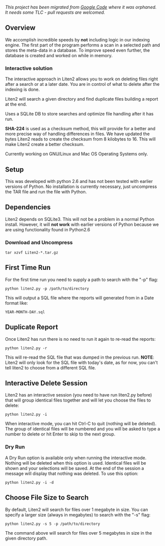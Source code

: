 *This project has been migrated from [Google Code](https://code.google.com/p/liten2/) where it was orphaned. It needs some TLC - pull requests are welcomed.*

## Overview ##
We accomplish incredible speeds by **not** including logic in our indexing engine. The first part of the program performs a scan in a selected path and stores the meta-data in a database.
To improve speed even further, the database is created and worked on while in memory.

### Interactive solution ###
The interactive approach in Liten2 allows you to work on deleting files right after a search or at a later date. You are in control of what to delete after the indexing is done.

Liten2 will search a given directory and find duplicate files building a report at the end.

Uses a SQLite DB to store searches and optimize file handling after it has run.

**SHA-224** is used as a checksum method, this will provide for a better and more precise way of handling differences in files. We have updated the bytes Liten2 reads to create the checksum from 8 kilobytes to 16. This will make Liten2 create a better checksum.

Currently working on GNU/Linux and Mac OS Operating Systems only.

## Setup ##
This was developed with python 2.6 and has not been tested with earlier versions of Python. No installation is currently necessary, just uncompress the TAR file and run the file with Python.

## Dependencies ##
Liten2 depends on SQLite3. This will not be a problem in a normal Python install. However, it will **not work** with earlier versions of Python because we are using functionality found in Python2.6

### Download and Uncompress ###
```
tar xzvf Liten2-*.tar.gz
```

## First Time Run ##
For the first time run you need to supply a path to search with the "-p" flag:
```
python liten2.py -p /path/to/directory
```
This will output a SQL file where the reports will generated from in a Date format like:
```
YEAR-MONTH-DAY.sql
```

## Duplicate Report ##
Once Liten2 has run there is no need to run it again to re-read the reports:
```
python liten2.py -r
```
This will re-read the SQL file that was dumped in the previous run.
**NOTE**: Liten2 will only look for the SQL file with today's date, as for now, you can't tell liten2 to choose from a different SQL file.

## Interactive Delete Session ##
Liten2 has an interactive session (you need to have run liten2.py before) that will group identical files together and will let you choose the files to delete:
```
python liten2.py -i
```
When interactive mode, you can hit Ctrl-C to quit (nothing will be deleted). The group of identical files will be numbered and you will be asked to type a number to delete or hit Enter to skip to the next group.

### Dry Run ###
A Dry Run option is available only when running the interactive mode. Nothing will be deleted when this option is used. Identical files will be shown and your selections will be saved. At the end of the session a message will display that nothing was deleted.
To use this option:
```
python liten2.py -i -d
```

## Choose File Size to Search ##
By default, Liten2 will search for files over 1 megabyte in size. You can specify a larger size (always in megabytes) to search with the "-s" flag:
```
python liten2.py -s 5 -p /path/to/directory
```
The command above will search for files over 5 megabytes in size in the given directory path.

